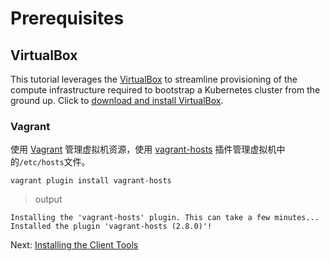 # Prerequisites

## VirtualBox

This tutorial leverages the [VirtualBox](https://www.virtualbox.org/) to streamline provisioning of the compute infrastructure required to bootstrap a Kubernetes cluster from the ground up. Click to [download and install VirtualBox](https://www.virtualbox.org/wiki/Downloads).

### Vagrant

使用 [Vagrant](https://www.vagrantup.com/) 管理虚拟机资源，使用 [vagrant-hosts](https://github.com/oscar-stack/vagrant-hosts) 插件管理虚拟机中的`/etc/hosts`文件。

```
vagrant plugin install vagrant-hosts
```

> output

```
Installing the 'vagrant-hosts' plugin. This can take a few minutes...
Installed the plugin 'vagrant-hosts (2.8.0)'!
```

Next: [Installing the Client Tools](02-client-tools.md)
